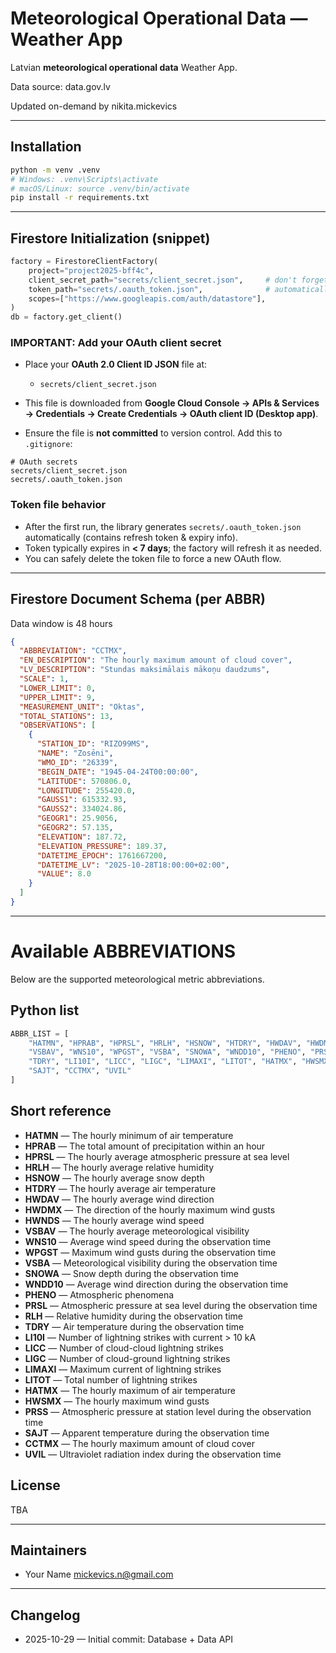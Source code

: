# Meteorological Operational Data — Weather App

Latvian **meteorological operational data** Weather App.

Data source: data.gov.lv

Updated on-demand by nikita.mickevics

---

## Installation

```bash
python -m venv .venv
# Windows: .venv\Scripts\activate
# macOS/Linux: source .venv/bin/activate
pip install -r requirements.txt
```

---

## Firestore Initialization (snippet)

```python
factory = FirestoreClientFactory(
    project="project2025-bff4c",
    client_secret_path="secrets/client_secret.json",     # don't forget to add this file!!!
    token_path="secrets/.oauth_token.json",              # automatically generated (exp: <7 days)
    scopes=["https://www.googleapis.com/auth/datastore"],
)
db = factory.get_client()
```

### IMPORTANT: Add your OAuth client secret

* Place your **OAuth 2.0 Client ID JSON** file at:

  * `secrets/client_secret.json`
* This file is downloaded from **Google Cloud Console → APIs & Services → Credentials → Create Credentials → OAuth client ID (Desktop app)**.
* Ensure the file is **not committed** to version control. Add this to `.gitignore`:

```gitignore
# OAuth secrets
secrets/client_secret.json
secrets/.oauth_token.json
```

### Token file behavior

* After the first run, the library generates `secrets/.oauth_token.json` automatically (contains refresh token & expiry info).
* Token typically expires in **< 7 days**; the factory will refresh it as needed.
* You can safely delete the token file to force a new OAuth flow.

---

## Firestore Document Schema (per ABBR)

Data window is 48 hours

```json
{
  "ABBREVIATION": "CCTMX",
  "EN_DESCRIPTION": "The hourly maximum amount of cloud cover",
  "LV_DESCRIPTION": "Stundas maksimālais mākoņu daudzums",
  "SCALE": 1,
  "LOWER_LIMIT": 0,
  "UPPER_LIMIT": 9,
  "MEASUREMENT_UNIT": "Oktas",
  "TOTAL_STATIONS": 13,
  "OBSERVATIONS": [
    {
      "STATION_ID": "RIZO99MS",
      "NAME": "Zosēni",
      "WMO_ID": "26339",
      "BEGIN_DATE": "1945-04-24T00:00:00",
      "LATITUDE": 570806.0,
      "LONGITUDE": 255420.0,
      "GAUSS1": 615332.93,
      "GAUSS2": 334024.86,
      "GEOGR1": 25.9056,
      "GEOGR2": 57.135,
      "ELEVATION": 187.72,
      "ELEVATION_PRESSURE": 189.37,
      "DATETIME_EPOCH": 1761667200,
      "DATETIME_LV": "2025-10-28T18:00:00+02:00",
      "VALUE": 8.0
    }
  ]
}
```

---

# Available ABBREVIATIONS

Below are the supported meteorological metric abbreviations.

## Python list

```python
ABBR_LIST = [
    "HATMN", "HPRAB", "HPRSL", "HRLH", "HSNOW", "HTDRY", "HWDAV", "HWDMX", "HWNDS",
    "VSBAV", "WNS10", "WPGST", "VSBA", "SNOWA", "WNDD10", "PHENO", "PRSL", "RLH",
    "TDRY", "LI10I", "LICC", "LIGC", "LIMAXI", "LITOT", "HATMX", "HWSMX", "PRSS",
    "SAJT", "CCTMX", "UVIL"
]
```

## Short reference

* **HATMN** — The hourly minimum of air temperature
* **HPRAB** — The total amount of precipitation within an hour
* **HPRSL** — The hourly average atmospheric pressure at sea level
* **HRLH** — The hourly average relative humidity
* **HSNOW** — The hourly average snow depth
* **HTDRY** — The hourly average air temperature
* **HWDAV** — The hourly average wind direction
* **HWDMX** — The direction of the hourly maximum wind gusts
* **HWNDS** — The hourly average wind speed
* **VSBAV** — The hourly average meteorological visibility
* **WNS10** — Average wind speed during the observation time
* **WPGST** — Maximum wind gusts during the observation time
* **VSBA** — Meteorological visibility during the observation time
* **SNOWA** — Snow depth during the observation time
* **WNDD10** — Average wind direction during the observation time
* **PHENO** — Atmospheric phenomena
* **PRSL** — Atmospheric pressure at sea level during the observation time
* **RLH** — Relative humidity during the observation time
* **TDRY** — Air temperature during the observation time
* **LI10I** — Number of lightning strikes with current > 10 kA
* **LICC** — Number of cloud-cloud lightning strikes
* **LIGC** — Number of cloud-ground lightning strikes
* **LIMAXI** — Maximum current of lightning strikes
* **LITOT** — Total number of lightning strikes
* **HATMX** — The hourly maximum of air temperature
* **HWSMX** — The hourly maximum wind gusts
* **PRSS** — Atmospheric pressure at station level during the observation time
* **SAJT** — Apparent temperature during the observation time
* **CCTMX** — The hourly maximum amount of cloud cover
* **UVIL** — Ultraviolet radiation index during the observation time

## License

TBA

---

## Maintainers

* Your Name [mickevics.n@gmail.com](mailto:mickevics.n@gmail.com)

---

## Changelog

* 2025-10-29 — Initial commit: Database + Data API
